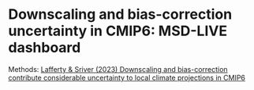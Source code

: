 # Downscaling and bias-correction uncertainty in CMIP6: MSD-LIVE dashboard

Methods: [Lafferty & Sriver (2023) Downscaling and bias-correction contribute considerable uncertainty to local climate projections in CMIP6](https://doi.org/10.22541/essoar.168286894.44910061/v1)
